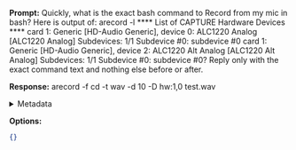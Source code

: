 **Prompt:**
Quickly, what is the exact bash command to Record from my mic in bash? Here is output of: arecord -l
**** List of CAPTURE Hardware Devices ****
card 1: Generic [HD-Audio Generic], device 0: ALC1220 Analog [ALC1220 Analog]
  Subdevices: 1/1
  Subdevice #0: subdevice #0
card 1: Generic [HD-Audio Generic], device 2: ALC1220 Alt Analog [ALC1220 Alt Analog]
  Subdevices: 1/1
  Subdevice #0: subdevice #0?
Reply only with the exact command text and nothing else before or after.

**Response:**
arecord -f cd -t wav -d 10 -D hw:1,0 test.wav

<details><summary>Metadata</summary>

- Duration: 1255 ms
- Datetime: 2023-07-13T17:24:53.681923
- Model: gpt-3.5-turbo-0613

</details>

**Options:**
```json
{}
```

